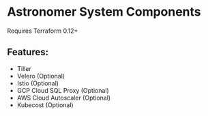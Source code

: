 # Astronomer System Components

Requires Terraform 0.12+

## Features:

- Tiller
- Velero (Optional)
- Istio (Optional)
- GCP Cloud SQL Proxy (Optional)
- AWS Cloud Autoscaler (Optional)
- Kubecost (Optional)
